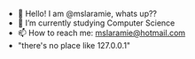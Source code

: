 - 👋 Hello! I am @mslaramie, whats up??
- 🌱 I’m currently studying Computer Science
- 📫 How to reach me: mslaramie@hotmail.com
- "there's no place like 127.0.0.1"

<!---
mslaramie/mslaramie is a ✨ special ✨ repository because its `README.md` (this file) appears on your GitHub profile.
You can click the Preview link to take a look at your changes.
--->
